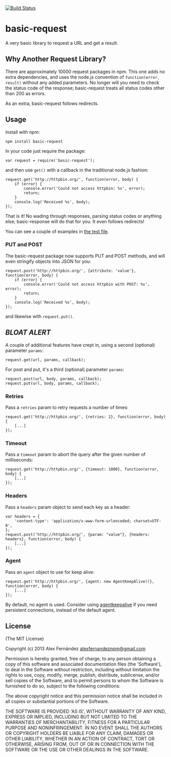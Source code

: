 [![Build Status](https://secure.travis-ci.org/alexfernandez/basic-request.png)](http://travis-ci.org/alexfernandez/basic-request)

# basic-request

A very basic library to request a URL and get a result.

## Why Another Request Library?

There are approximately 10000 request packages in npm. This one adds no extra dependencies,
and uses the node.js convention of `function(error, result)` without any added parameters.
No longer will you need to check the status code of the response; basic-request treats all
status codes other than 200 as errors.

As an extra, basic-request follows redirects.

## Usage

Install with npm:

    npm install basic-request

In your code just require the package:

    var request = require('basic-request');

and then use `get()` with a callback in the traditional node.js fashion:

    request.get('http://httpbin.org/', function(error, body) {
        if (error) {
            console.error('Could not access httpbin: %s', error);
            return;
        }
        console.log('Received %s', body);
    });

That is it! No wading through responses, parsing status codes or anything else;
basic-response will do that for you. It even follows redirects!

You can see a couple of examples in [the test file](https://github.com/alexfernandez/basic-request/blob/master/test.js).

### PUT and POST

The basic-request package now supports PUT and POST methods,
and will even stringify objects into JSON for you:

    request.post('http://httpbin.org/', {attribute: 'value'}, function(error, body) {
        if (error) {
            console.error('Could not access httpbin with POST: %s', error);
            return;
        }
        console.log('Received %s', body);
    });

and likewise with `request.put()`.

## *BLOAT ALERT*

A couple of additional features have crept in, using a second (optional) parameter `params`:

    request.get(url, params, callback);

For post and put, it's a third (optional) parameter `params`:

    request.post(url, body, params, callback);
    request.put(url, body, params, callback);

### Retries

Pass a `retries` param to retry requests a number of times:

    request.get('http://httpbin.org/', {retries: 2}, function(error, body) {
        [...]
    });

### Timeout

Pass a `timeout` param to abort the query after the given number of milliseconds:

    request.get('http://httpbin.org/', {timeout: 1000}, function(error, body) {
        [...]
    });

### Headers

Pass a `headers` param object to send each key as a header:

    var headers = {
        'content-type': 'application/x-www-form-urlencoded; charset=UTF-8',
    };
    request.post('http://httpbin.org/', {param: "value"}, {headers: headers}, function(error, body) {
        [...]
    });

### Agent

Pass an `agent` object to use for keep alive:

    request.get('http://httpbin.org/', {agent: new AgentKeepAlive()}, function(error, body) {
        [...]
	});

By default, no agent is used.
Consider using
[agentkeepalive](https://www.npmjs.com/package/agentkeepalive)
if you need persistent connections,
instead of the default agent.

## License

(The MIT License)

Copyright (c) 2013 Alex Fernández <alexfernandeznpm@gmail.com>

Permission is hereby granted, free of charge, to any person obtaining a copy of this software and associated documentation files (the 'Software'), to deal in the Software without restriction, including without limitation the rights to use, copy, modify, merge, publish, distribute, sublicense, and/or sell copies of the Software, and to permit persons to whom the Software is furnished to do so, subject to the following conditions:

The above copyright notice and this permission notice shall be included in all copies or substantial portions of the Software.

THE SOFTWARE IS PROVIDED 'AS IS', WITHOUT WARRANTY OF ANY KIND, EXPRESS OR IMPLIED, INCLUDING BUT NOT LIMITED TO THE WARRANTIES OF MERCHANTABILITY, FITNESS FOR A PARTICULAR PURPOSE AND NONINFRINGEMENT. IN NO EVENT SHALL THE AUTHORS OR COPYRIGHT HOLDERS BE LIABLE FOR ANY CLAIM, DAMAGES OR OTHER LIABILITY, WHETHER IN AN ACTION OF CONTRACT, TORT OR OTHERWISE, ARISING FROM, OUT OF OR IN CONNECTION WITH THE SOFTWARE OR THE USE OR OTHER DEALINGS IN THE SOFTWARE.

